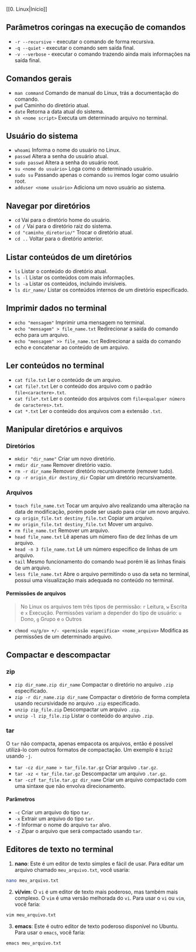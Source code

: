 
[[0. Linux|Início]]

## Parâmetros coringas na execução de comandos
- `-r --recursive` - executar o comando de forma recursiva.
- `-q --quiet` - executar o comando sem saída final.
- `-v --verbose` - executar o comando trazendo ainda mais informações na saída final.
## Comandos gerais
- `man command` Comando de manual do Linux, trás a documentação do comando.
- `pwd` Caminho do diretório atual.
- `date` Retorna a data atual do sistema.
- `sh <nome script>`  Executa um determinado arquivo no terminal.
## Usuário do sistema
- `whoami` Informa o nome do usuário no Linux.
- `passwd` Altera a senha do usuário atual.
- `sudo passwd` Altera a senha do usuário root.
- `su <nome do usuário>` Loga como o determinado usuário.
- `sudo su` Passando apenas o comando `su` iremos logar como usuário root.
- `adduser <nome usuário>` Adiciona um novo usuário ao sistema.
## Navegar por diretórios
- `cd` Vai para o diretório home do usuário.
- `cd /` Vai para o diretório raiz do sistema.
- `cd "caminho_diretorio/"` Trocar o diretório atual.
- `cd ..` Voltar para o diretório anterior.
## Listar conteúdos de um diretórios
- `ls` Listar o conteúdo do diretório atual.
- `ls -l` Listar os conteúdos com mais informações.
- `ls -a` Listar os conteúdos, incluindo invisíveis.
- `ls dir_name/` Listar os conteúdos internos de um diretório especificado.
## Imprimir dados no terminal
- `echo "mensagem"` Imprimir uma mensagem no terminal.
- `echo "mensagem" > file_name.txt` Redirecionar a saída do comando echo para um arquivo.
- `echo "mensagem" >> file_name.txt` Redirecionar a saída do comando echo e concatenar ao conteúdo de um arquivo.
## Ler conteúdos no terminal
- `cat file.txt` Ler o conteúdo de um arquivo.
- `cat file?.txt` Ler o conteúdo dos arquivo com o padrão `file<caractere>.txt`.
- `cat file*.txt` Ler o conteúdo dos arquivos com `file<qualquer número de caracteres>.txt`.
- `cat *.txt` Ler o conteúdo dos arquivos com a extensão `.txt`.
## Manipular diretórios e arquivos
### Diretórios
- `mkdir "dir_name"` Criar um novo diretório.
- `rmdir dir_name` Remover diretório vazio.
- `rm -r dir_name` Remover diretório recursivamente (remover tudo).
- `cp -r origin_dir destiny_dir` Copiar um diretório recursivamente.
### Arquivos
- `toach file_name.txt` Tocar um arquivo alvo realizando uma alteração na data de modificação, porém pode ser usado para criar um novo arquivo.
- `cp origin_file.txt destiny_file.txt` Copiar um arquivo.
- `mv origin_file.txt destiny_file.txt` Mover um arquivo.
- `rm file_name.txt` Remover um arquivo.
- `head file_name.txt` Lê apenas um número fixo de dez linhas de um arquivo.
- `head -n 3 file_name.txt` Lê um número especifico de linhas de um arquivo.
- `tail` Mesmo funcionamento do comando `head` porém lê as linhas finais de um arquivo.
- `less file_name.txt` Abre o arquivo permitindo o uso da seta no terminal, possui uma visualização mais adequada no conteúdo no terminal.
#### Permissões de arquivos

> No Linux os arquivos tem três tipos de permissão:  `r` Leitura, `w` Escrita e `x` Execução.
> Permissões variam a depender do tipo de usuário: `u` Dono, `g` Grupo e `o` Outros

- `chmod <u/g/o> +/- <permissão especifica> <nome_arquivo>` Modifica as permissões de um determinado arquivo.
## Compactar e descompactar
### zip
- `zip dir_name.zip dir_name` Compactar o diretório no arquivo `.zip` especificado.
- `zip -r dir_name.zip dir_name` Compactar o diretório de forma completa usando recursividade no arquivo `.zip` especificado.
- `unzip zip_file.zip` Descompactar um arquivo `.zip`.
- `unzip -l zip_file.zip` Listar o conteúdo do arquivo `.zip`.
### tar
O `tar` não compacta, apenas empacota os arquivos, então é possível utilizá-lo com outros formatos de compactação. Um exemplo é `bzip2` usando `-j`.
- `tar -cz dir_name > tar_file.tar.gz` Criar arquivo `.tar.gz`.
- `tar -xz < tar_file.tar.gz` Descompactar um arquivo `.tar.gz`.
- `tar -czf tar_file.tar.gz dir_name` Criar um arquivo compactado com uma sintaxe que não envolva direcionamento.
#### Parâmetros
- `-c` Criar um arquivo do tipo `tar`.
- `-x` Extrair um arquivo do tipo `tar`.
- `-f` Informar o nome do arquivo `tar` alvo.
- `-z` Zipar o arquivo que será compactado usando `tar`.
## Editores de texto no terminal
1. **nano**: Este é um editor de texto simples e fácil de usar. Para editar um arquivo chamado `meu_arquivo.txt`, você usaria:
```bash
nano meu_arquivo.txt
```
2. **vi/vim**: O `vi` é um editor de texto mais poderoso, mas também mais complexo. O `vim` é uma versão melhorada do `vi`. Para usar o `vi` ou `vim`, você faria:
```bash
vim meu_arquivo.txt
```
3. **emacs**: Este é outro editor de texto poderoso disponível no Ubuntu. Para usar o `emacs`, você faria:
```bash
emacs meu_arquivo.txt
```
